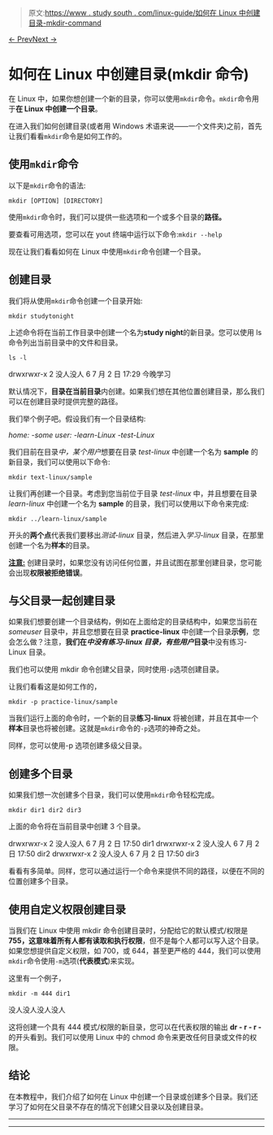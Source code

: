 > 原文:[https://www . study south . com/linux-guide/如何在 Linux 中创建目录-mkdir-command](https://www.studytonight.com/linux-guide/how-to-create-directory-in-linux-mkdir-command)

[← Prev](/linux-guide/how-to-create-a-file-in-linux "Create a new File")[Next →](/linux-guide/how-to-rename-a-file-or-directory-in-linux "Rename a File/Directory")

# 如何在 Linux 中创建目录(mkdir 命令)

在 Linux 中，如果你想创建一个新的目录，你可以使用`mkdir`命令。`mkdir`命令用于**在 Linux 中创建一个目录**。

在进入我们如何创建目录(或者用 Windows 术语来说——一个文件夹)之前，首先让我们看看`mkdir`命令是如何工作的。

## 使用`mkdir`命令

以下是`mkdir`命令的语法:

```
mkdir [OPTION] [DIRECTORY]
```

使用`mkdir`命令时，我们可以提供一些选项和一个或多个目录的**路径。**

要查看可用选项，您可以在 yout 终端中运行以下命令:`mkdir --help`

现在让我们看看如何在 Linux 中使用`mkdir`命令创建一个目录。

## 创建目录

我们将从使用`mkdir`命令创建一个目录开始:

```
mkdir studytonight
```

上述命令将在当前工作目录中创建一个名为**study night**的新目录。您可以使用 ls 命令列出当前目录中的文件和目录。

```
ls -l
```

drwxrwxr-x 2 没人没人 6 7 月 2 日 17:29 今晚学习

默认情况下，**目录在当前目录**内创建。如果我们想在其他位置创建目录，那么我们可以在创建目录时提供完整的路径。

我们举个例子吧。假设我们有一个目录结构:

*home:
-some user:
-learn-Linux
-test-Linux*

我们目前在目录*中，某个用户*想要在目录 *test-linux* 中创建一个名为 **sample** 的新目录，我们可以使用以下命令:

```
mkdir text-linux/sample
```

让我们再创建一个目录。考虑到您当前位于目录 *test-linux* 中，并且想要在目录 *learn-linux* 中创建一个名为 **sample** 的目录，我们可以使用以下命令来完成:

```
mkdir ../learn-linux/sample
```

开头的**两个点**代表我们要移出*测试-linux* 目录，然后进入*学习-linux* 目录，在那里创建一个名为**样本**的目录。

<u>**注意:**</u> 创建目录时，如果您没有访问任何位置，并且试图在那里创建目录，您可能会出现**权限被拒绝错误**。

## 与父目录一起创建目录

如果我们想要创建一个目录结构，例如在上面给定的目录结构中，如果您当前在 *someuser* 目录中，并且您想要在目录 **practice-linux** 中创建一个目录**示例**，您会怎么做？注意，**我们在*中没有练习-linux 目录，有些用户*目录**中没有练习-Linux 目录。

我们也可以使用 mkdir 命令创建父目录，同时使用`-p`选项创建目录。

让我们看看这是如何工作的，

```
mkdir -p practice-linux/sample
```

当我们运行上面的命令时，一个新的目录**练习-linux** 将被创建，并且在其中一个**样本**目录也将被创建。这就是`mkdir`命令的`-p`选项的神奇之处。

同样，您可以使用-p 选项创建多级父目录。

## 创建多个目录

如果我们想一次创建多个目录，我们可以使用`mkdir`命令轻松完成。

```
mkdir dir1 dir2 dir3
```

上面的命令将在当前目录中创建 3 个目录。

drwxrwxr-x 2 没人没人 6 7 月 2 日 17:50 dir1
drwxrwxr-x 2 没人没人 6 7 月 2 日 17:50 dir2
drwxrwxr-x 2 没人没人 6 7 月 2 日 17:50 dir3

看看有多简单。同样，您可以通过运行一个命令来提供不同的路径，以便在不同的位置创建多个目录。

## 使用自定义权限创建目录

当我们在 Linux 中使用 mkdir 命令创建目录时，分配给它的默认模式/权限是 **755，这意味着所有人都有读取和执行权限**，但不是每个人都可以写入这个目录。如果您想提供自定义权限，如 700，或 644，甚至更严格的 444，我们可以使用`mkdir`命令使用`-m`选项(**代表模式**)来实现。

这里有一个例子，

```
mkdir -m 444 dir1
```

没人没人没人没人

这将创建一个具有 444 模式/权限的新目录，您可以在代表权限的输出 **dr - r - r -** 的开头看到。我们可以使用 Linux 中的 chmod 命令来更改任何目录或文件的权限。

## 结论

在本教程中，我们介绍了如何在 Linux 中创建一个目录或创建多个目录。我们还学习了如何在父目录不存在的情况下创建父目录以及创建目录。

* * *

* * *